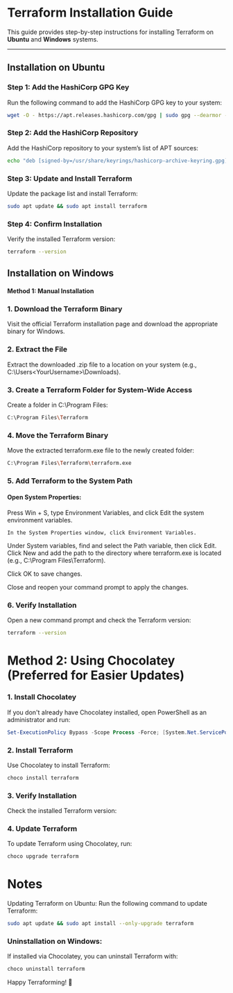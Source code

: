 # Terraform Installation Guide

This guide provides step-by-step instructions for installing Terraform on **Ubuntu** and **Windows** systems.

---

## Installation on Ubuntu

### Step 1: Add the HashiCorp GPG Key
Run the following command to add the HashiCorp GPG key to your system:
```bash
wget -O - https://apt.releases.hashicorp.com/gpg | sudo gpg --dearmor -o /usr/share/keyrings/hashicorp-archive-keyring.gpg
```

### Step 2: Add the HashiCorp Repository
Add the HashiCorp repository to your system’s list of APT sources:


```bash 
echo "deb [signed-by=/usr/share/keyrings/hashicorp-archive-keyring.gpg] https://apt.releases.hashicorp.com $(lsb_release -cs) main" | sudo tee /etc/apt/sources.list.d/hashicorp.list
```


### Step 3: Update and Install Terraform
Update the package list and install Terraform:



```bash
sudo apt update && sudo apt install terraform
```

### Step 4: Confirm Installation
Verify the installed Terraform version:

```bash
terraform --version
```


## Installation on Windows 

#### Method 1: Manual Installation

### 1. Download the Terraform Binary
Visit the official Terraform installation page and download the appropriate binary for Windows.

### 2. Extract the File
Extract the downloaded .zip file to a location on your system (e.g., C:\Users\<YourUsername>\Downloads).

### 3. Create a Terraform Folder for System-Wide Access

Create a folder in C:\Program Files:

```bash
C:\Program Files\Terraform
```


### 4. Move the Terraform Binary

Move the extracted terraform.exe file to the newly created folder:

```bash
C:\Program Files\Terraform\terraform.exe
```


### 5. Add Terraform to the System Path

#### Open System Properties:
Press Win + S, type Environment Variables, and click Edit the system environment variables.

    In the System Properties window, click Environment Variables.
Under System variables, find and select the Path variable, then click Edit.
Click New and add the path to the directory where terraform.exe is located (e.g., C:\Program Files\Terraform).

Click OK to save changes.

Close and reopen your command prompt to apply the changes.


### 6. Verify Installation
Open a new command prompt and check the Terraform version:


```bash
terraform --version
```




# Method 2: Using Chocolatey (Preferred for Easier Updates)

### 1. Install Chocolatey

If you don't already have Chocolatey installed, open PowerShell as an administrator and run:


```powershell
Set-ExecutionPolicy Bypass -Scope Process -Force; [System.Net.ServicePointManager]::SecurityProtocol = [System.Net.ServicePointManager]::SecurityProtocol -bor 3072; iex ((New-Object System.Net.WebClient).DownloadString('https://community.chocolatey.org/install.ps1'))
```

### 2. Install Terraform
Use Chocolatey to install Terraform:

```powershell
choco install terraform
```

### 3. Verify Installation
Check the installed Terraform version:


### 4. Update Terraform
To update Terraform using Chocolatey, run:

```powershell
choco upgrade terraform
```


#

# Notes
Updating Terraform on Ubuntu: Run the following command to update Terraform:

```bash
sudo apt update && sudo apt install --only-upgrade terraform
```

### Uninstallation on Windows:
If installed via Chocolatey, you can uninstall Terraform with:

```powershell
choco uninstall terraform
```



Happy Terraforming! 🎉 